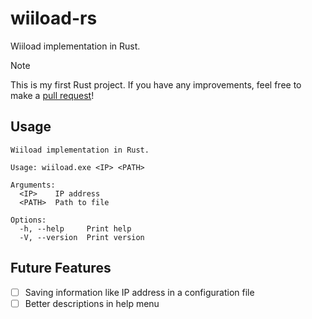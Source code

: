 # wiiload-rs

Wiiload implementation in Rust.

> [!NOTE]
> This is my first Rust project. If you have any improvements, feel free to make a [pull request](https://github.com/st0rmw1ndz/wiiload-rs/pulls)!

## Usage

```
Wiiload implementation in Rust.

Usage: wiiload.exe <IP> <PATH>

Arguments:
  <IP>    IP address
  <PATH>  Path to file

Options:
  -h, --help     Print help
  -V, --version  Print version
```

## Future Features

- [ ] Saving information like IP address in a configuration file
- [ ] Better descriptions in help menu
